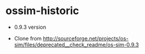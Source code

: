 ossim-historic
==============

* 0.9.3  version

* Clone from http://sourceforge.net/projects/os-sim/files/deprecated__check_readme/os-sim-0.9.3

